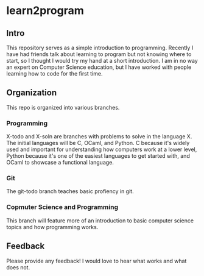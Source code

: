 # learn2program

## Intro

This repository serves as a simple introduction to programming. Recently I have had friends
talk about learning to program but not knowing where to start, so I thought I would try my
hand at a short introduction. I am in no way an expert on Computer Science education, but
I have worked with people learning how to code for the first time.

## Organization

This repo is organized into various branches. 

### Programming

X-todo and X-soln are branches with problems to solve in the language X. The initial languages will be
C, OCaml, and Python. C because it's widely used and important for understanding how computers
work at a lower level, Python because it's one of the easiest languages to get started with,
and OCaml to showcase a functional language.

### Git

The git-todo branch teaches basic profiency in git.

### Copmuter Science and Programming

This branch will feature more of an introduction to basic computer science topics
and how programming works.

## Feedback

Please provide any feedback! I would love to hear what works and what does not.